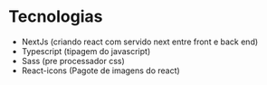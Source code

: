 # Tecnologias

- NextJs  (criando react com servido next entre front e back end)
- Typescript (tipagem do javascript)
- Sass  (pre processador css)
- React-icons (Pagote de imagens do react)